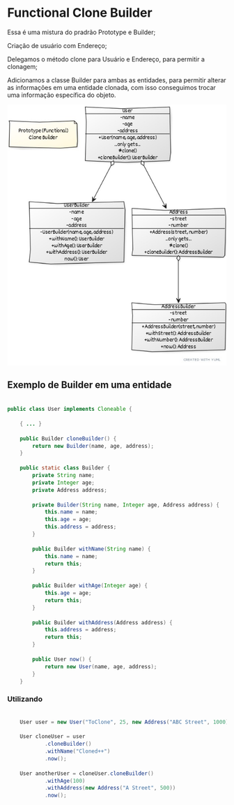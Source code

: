 # Functional Clone Builder

Essa é uma mistura do pradrão Prototype e Builder;

Criação de usuário com Endereço;

Delegamos o método clone para Usuário e Endereço, para permitir a clonagem;

Adicionamos a classe Builder para ambas as entidades, para permitir alterar as informações em uma entidade clonada, com isso conseguimos trocar uma informação específica do objeto.


<img src="../../../../../../../diagramas\prototype\cloneBuilder.jpg">


## Exemplo de Builder em uma entidade


```java

public class User implements Cloneable {
	
    { ... }
	
	public Builder cloneBuilder() {
		return new Builder(name, age, address);
	}
	
	public static class Builder {
		private String name;
		private Integer age;
		private Address address;
		
		private Builder(String name, Integer age, Address address) {
			this.name = name;
			this.age = age;
			this.address = address;
		}
		
		public Builder withName(String name) {
			this.name = name;
			return this;
		}
		
		public Builder withAge(Integer age) {
			this.age = age;
			return this;
		}

		public Builder withAddress(Address address) {
			this.address = address;
			return this;
		}
		
		public User now() {
			return new User(name, age, address);
		}
	}
```

### Utilizando

```java

    User user = new User("ToClone", 25, new Address("ABC Street", 1000));
	
	User cloneUser = user
            .cloneBuilder()
            .withName("Cloned++")
            .now();
		
	User anotherUser = cloneUser.cloneBuilder()
			.withAge(100)
			.withAddress(new Address("A Street", 500))
			.now();

```